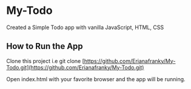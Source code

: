 # My-Todo
Created a Simple Todo app with vanilla JavaScript, HTML, CSS

## How to Run the App
Clone this project i.e git clone [https://github.com/Erianafranky/My-Todo.git](https://github.com/Erianafranky/My-Todo.git)

Open index.html with your favorite browser and the app will be running.
